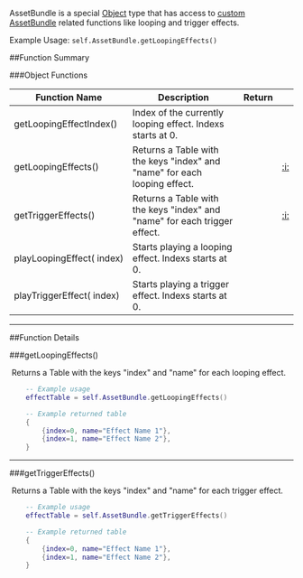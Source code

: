 AssetBundle is a special [Object](object.md) type that has access to [custom AssetBundle](http://berserk-games.com/knowledgebase/assetbundles/) related functions like looping and trigger effects.

Example Usage: `self.AssetBundle.getLoopingEffects()`

##Function Summary

###Object Functions

Function Name | Description | Return | &nbsp;
-- | -- | -- | --
<a class="anchor" id="getloopingeffectindex"></a>getLoopingEffectIndex()  |  Index of the currently looping effect. Indexs starts at 0. | [<span class="ret int"></span>](types.md)
getLoopingEffects()  |  Returns a Table with the keys "index" and "name" for each looping effect. | [<span class="ret tab"></span>](types.md) | [:i:](#getloopingeffects)
getTriggerEffects()  |  Returns a Table with the keys "index" and "name" for each trigger effect. | [<span class="ret tab"></span>](types.md) | [:i:](#gettriggereffects)
<a class="anchor" id="playloopingeffect"></a>playLoopingEffect([<span class="tag int"></span>](types.md)&nbsp;index)  |  Starts playing a looping effect. Indexs starts at 0. | [<span class="ret nil"></span>](types.md) |
<a class="anchor" id="playtriggereffect"></a>playTriggerEffect([<span class="tag int"></span>](types.md)&nbsp;index)  |  Starts playing a trigger effect. Indexs starts at 0. | [<span class="ret nil"></span>](types.md) |

---

##Function Details

###getLoopingEffects()

[<span class="ret tab"></span>](types.md)&nbsp;Returns a Table with the keys "index" and "name" for each looping effect.

``` Lua
	-- Example usage
	effectTable = self.AssetBundle.getLoopingEffects()
```
``` Lua
	-- Example returned table
	{
		{index=0, name="Effect Name 1"},
		{index=1, name="Effect Name 2"},
	}
```

---


###getTriggerEffects()

[<span class="ret tab"></span>](types.md)&nbsp;Returns a Table with the keys "index" and "name" for each trigger effect.

``` Lua
	-- Example usage
	effectTable = self.AssetBundle.getTriggerEffects()
```
``` Lua
	-- Example returned table
	{
		{index=0, name="Effect Name 1"},
		{index=1, name="Effect Name 2"},
	}
```
